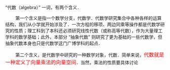“代数（algebra）” 一词，有两个含义．    
    
　　 第一个含义是指一个数学分支，代数学．代数学研究集合中各种各样的运算结构，我们从小学就开始涉及了．一次方程的移项、两边同乘等操作都是代数学研究的性质；理工科到了本科还必须研究线性代数（或称高等代数），作为大量理工学科的数学基础；此外，本部分 “抽象代数” 则研究了更为基础的一些代数学，但抽象代数本身也只是代数学这门广博学科的起点．    
    
　　 第二个含义，是代数学中研究的一种数学对象，代数．简单来说，<font color=red size=3>代数就是一种定义了向量乘法的向量空间</font>．当然，乘法的性质要具体讨论    

